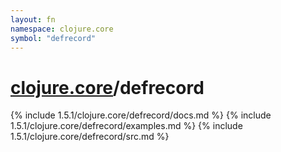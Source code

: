 ```yaml
---
layout: fn
namespace: clojure.core
symbol: "defrecord"
---
```


# [clojure.core](../)/defrecord

{% include 1.5.1/clojure.core/defrecord/docs.md %}
{% include 1.5.1/clojure.core/defrecord/examples.md %}
{% include 1.5.1/clojure.core/defrecord/src.md %}

